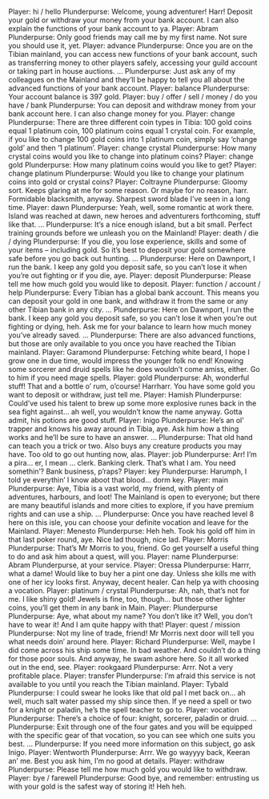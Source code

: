 Player: hi / hello
Plunderpurse: Welcome, young adventurer! Harr! Deposit your gold or withdraw your money from your bank account. I can also explain the functions of your bank account to ya.
Player: Abram
Plunderpurse: Only good friends may call me by my first name. Not sure you should use it, yet.
Player: advance
Plunderpurse: Once you are on the Tibian mainland, you can access new functions of your bank account, such as transferring money to other players safely, accessing your guild account or taking part in house auctions. …
Plunderpurse: Just ask any of my colleagues on the Mainland and they’ll be happy to tell you all about the advanced functions of your bank account.
Player: balance
Plunderpurse: Your account balance is 397 gold.
Player: buy / offer / sell / money / do you have / bank
Plunderpurse: You can deposit and withdraw money from your bank account here. I can also change money for you.
Player: change
Plunderpurse: There are three different coin types in Tibia: 100 gold coins equal 1 platinum coin, 100 platinum coins equal 1 crystal coin. For example, if you like to change 100 gold coins into 1 platinum coin, simply say ‘change gold’ and then ‘1 platinum’.
Player: change crystal
Plunderpurse: How many crystal coins would you like to change into platinum coins?
Player: change gold
Plunderpurse: How many platinum coins would you like to get?
Player: change platinum
Plunderpurse: Would you like to change your platinum coins into gold or crystal coins?
Player: Coltrayne
Plunderpurse: Gloomy sort. Keeps glaring at me for some reason. Or maybe for no reason, harr. Formidable blacksmith, anyway. Sharpest sword blade I’ve seen in a long time.
Player: dawn
Plunderpurse: Yeah, well, some romantic at work there. Island was reached at dawn, new heroes and adventurers forthcoming, stuff like that. …
Plunderpurse: It’s a nice enough island, but a bit small. Perfect training grounds before we unleash you on the Mainland! <winks>
Player: death / die / dying
Plunderpurse: If you die, you lose experience, skills and some of your items – including gold. So it’s best to deposit your gold somewhere safe before you go back out hunting. …
Plunderpurse: Here on Dawnport, I run the bank. I keep any gold you deposit safe, so you can’t lose it when you’re out fighting or if you die, aye.
Player: deposit
Plunderpurse: Please tell me how much gold you would like to deposit.
Player: function / account / help
Plunderpurse: Every Tibian has a global bank account. This means you can deposit your gold in one bank, and withdraw it from the same or any other Tibian bank in any city. …
Plunderpurse: Here on Dawnport, I run the bank. I keep any gold you deposit safe, so you can’t lose it when you’re out fighting or dying, heh. Ask me for your balance to learn how much money you’ve already saved. …
Plunderpurse: There are also advanced functions, but those are only available to you once you have reached the Tibian mainland.
Player: Garamond
Plunderpurse: Fetching white beard, I hope I grow one in due time, would impress the younger folk no end! Knowing some sorcerer and druid spells like he does wouldn’t come amiss, either. Go to him if you need mage spells.
Player: gold
Plunderpurse: Ah, wonderful stuff! That and a bottle o’ rum, o’course! Harrharr. You have some gold you want to deposit or withdraw, just tell me.
Player: Hamish
Plunderpurse: Could’ve used his talent to brew up some more explosive runes back in the sea fight against… ah well, you wouldn’t know the name anyway. Gotta admit, his potions are good stuff.
Player: Inigo
Plunderpurse: He’s an ol’ trapper and knows his away around in Tibia, aye. Ask him how a thing works and he’ll be sure to have an answer. …
Plunderpurse: That old hand can teach you a trick or two. Also buys any creature products you may have. Too old to go out hunting now, alas.
Player: job
Plunderpurse: Arr! I’m a pira… er, I mean <cough> <cough> … clerk. Banking clerk. That’s what I am. You need somethin’? Bank business, p’raps?
Player: key
Plunderpurse: Harumph, I told ye everythin’ I know aboot that blood… dorm key.
Player: main
Plunderpurse: Aye, Tibia is a vast world, my friend, with plenty of adventures, harbours, and loot! The Mainland is open to everyone; but there are many beautiful islands and more cities to explore, if you have premium rights and can use a ship. …
Plunderpurse: Once you have reached level 8 here on this isle, you can choose your definite vocation and leave for the Mainland.
Player: Menesto
Plunderpurse: Heh heh. Took his gold off him in that last poker round, aye. Nice lad though, nice lad.
Player: Morris
Plunderpurse: That’s Mr Morris to you, friend. Go get yourself a useful thing to do and ask him about a quest, will you.
Player: name
Plunderpurse: Abram Plunderpurse, at your service. <bows>
Player: Oressa
Plunderpurse: Harrr, what a dame! Would like to buy her a pint one day. <leers> Unless she kills me with one of her icy looks first. Anyway, decent healer. Can help ya with choosing a vocation.
Player: platinum / crystal
Plunderpurse: Ah, nah, that’s not for me. I like shiny gold! Jewels is fine, too, though… but those other lighter coins, you’ll get them in any bank in Main.
Player: Plunderpurse
Plunderpurse: Aye, what about my name? You don’t like it? Well, you don’t have to wear it! And I am quite happy with that!
Player: quest / mission
Plunderpurse: Not my line of trade, friend! Mr Morris next door will tell you what needs doin’ around here.
Player: Richard
Plunderpurse: <shifts uneasily> Well, maybe I did come across his ship some time. In bad weather. And couldn’t do a thing for those poor souls. And anyway, he swam ashore here. So it all worked out in the end, see.
Player: rookgaard
Plunderpurse: Arrr. Not a very profitable place.
Player: transfer
Plunderpurse: I’m afraid this service is not available to you until you reach the Tibian mainland.
Player: Tybald
Plunderpurse: I could swear he looks like that old pal I met back on… ah well, much salt water passed my ship since then. If ye need a spell or two for a knight or paladin, he’s the spell teacher to go to.
Player: vocation
Plunderpurse: There’s a choice of four: knight, sorcerer, paladin or druid. …
Plunderpurse: Exit through one of the four gates and you will be equipped with the specific gear of that vocation, so you can see which one suits you best. …
Plunderpurse: If you need more information on this subject, go ask Inigo.
Player: Wentworth
Plunderpurse: Arrr. We go wayyyy back, Keeran an’ me. Best you ask him, I’m no good at details.
Player: withdraw
Plunderpurse: Please tell me how much gold you would like to withdraw.
Player: bye / farewell
Plunderpurse: Good bye, and remember: entrusting us with your gold is the safest way of storing it! Heh heh.